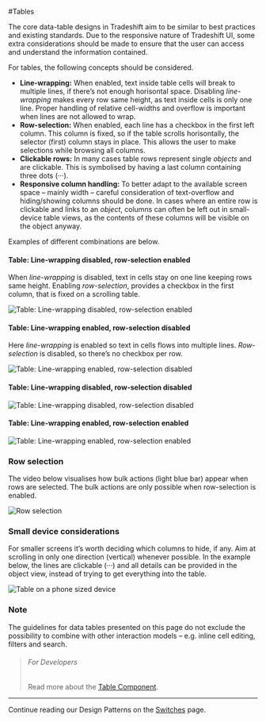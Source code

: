 #Tables

The core data-table designs in Tradeshift aim to be similar to best practices and existing standards. Due to the responsive nature of Tradeshift UI, some extra considerations should be made to ensure that the user can access and understand the information contained.

For tables, the following concepts should be considered.

* **Line-wrapping:** When enabled, text inside table cells will break to multiple lines, if there’s not enough horisontal space. Disabling *line-wrapping* makes every row same height, as text inside cells is only one line. Proper handling of relative cell-widths and overflow is important when lines are not allowed to wrap.
* **Row-selection:** When enabled, each line has a checkbox in the first left column. This column is fixed, so if the table scrolls horisontally, the selector (first) column stays in place. This allows the user to make selections while browsing all columns.
* **Clickable rows:** In many cases table rows represent single *objects* and are clickable. This is symbolised by having a last column containing three dots (···).
* **Responsive column handling:** To better adapt to the available screen space – mainly width – careful consideration of text-overflow and hiding/showing columns should be done. In cases where an entire row is clickable and links to an *object*, columns can often be left out in small-device table views, as the contents of these columns will be visible on the object anyway.

Examples of different combinations are below.

#### Table: Line-wrapping disabled, row-selection enabled

When *line-wrapping* is disabled, text in cells stay on one line keeping rows same height. Enabling *row-selection*, provides a checkbox in the first column, that is fixed on a scrolling table.

![Table: Line-wrapping disabled, row-selection enabled](assets/img/table-scrolling.gif)

#### Table: Line-wrapping enabled, row-selection disabled

Here *line-wrapping* is enabled so text in cells flows into multiple lines. *Row-selection* is disabled, so there’s no checkbox per row.

![Table: Line-wrapping enabled, row-selection disabled](assets/img/table-noselect-noscroll.gif)

#### Table: Line-wrapping disabled, row-selection disabled

![Table: Line-wrapping disabled, row-selection disabled](assets/img/table-noselect.gif)

#### Table: Line-wrapping enabled, row-selection enabled

![Table: Line-wrapping enabled, row-selection enabled](assets/img/table-non-scrolling.gif)

### Row selection

The video below visualises how bulk actions (light blue bar) appear when rows are selected. The bulk actions are only possible when row-selection is enabled.

![Row selection](assets/img/table-selections.gif)

### Small device considerations

For smaller screens it’s worth deciding which columns to hide, if any. Aim at scrolling in only one direction (vertical) whenever possible. In the example below, the lines are clickable (···) and all details can be provided in the object view, instead of trying to get everything into the table.

![Table on a phone sized device](assets/img/table-phone.png)

### Note

The guidelines for data tables presented on this page do not exclude the possibility to combine with other interaction models – e.g. inline cell editing, filters and search.


> ###### For Developers
> Read more about the [Table Component](//tradeshift.github.io/#components/table/).

------------------------------------------------------------------------
Continue reading our Design Patterns on the [Switches](//tradeshift.github.io/#design/patterns/switches.html) page.

